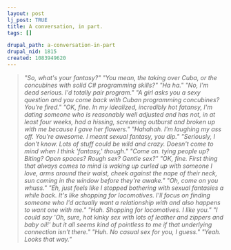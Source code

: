 ```yaml
--- 
layout: post
lj_post: TRUE
title: A conversation, in part.
tags: []

drupal_path: a-conversation-in-part
drupal_nid: 1815
created: 1083949620
---
```

<i><blockquote>"So, what's your fantasy?"
"You mean, the taking over Cuba, or the concubines with solid C# programming skills?"
"Ha ha."
"No, I'm dead serious. I'd totally pair program."
"A girl asks you a sexy question and you come back with Cuban programming concubines? You're fired."
"OK, fine. In my idealized, incredibly hot fatansy, I'm dating someone who is reasonably well adjusted and has not, in at least four weeks, had a hissing, screaming outburst and broken up with me because I gave her flowers."
"Hahahah. I'm laughing my ass off. You're awesome. I meant sexual fantasy, you dip."
"Seriously, I don't know. Lots of stuff could be wild and crazy. Doesn't come to mind when I think 'fantasy,' though."
"Come on. tying people up? Biting? Open spaces? Rough sex? Gentle sex?"
"OK, fine. First thing that always comes to mind is waking up curled up with someone I love, arms around their waist, cheek against the nape of their neck, sun coming in the window before they're awake."
"Oh, come on you whuss."
"Eh, just feels like I stopped bothering with sexual fantasies a while back. It's like shopping for locomotives. I'll focus on finding someone who I'd actually want a relationship with and also happens to want one with me."
"Hah. Shopping for locomotives. I like you."
"I could say 'Oh, sure, hot kinky sex with lots of leather and zippers and baby oil!' but it all seems kind of pointless to me if that underlying connection isn't there."
"Huh. No casual sex for you, I guess."
"Yeah. Looks that way."</blockquote></i>
